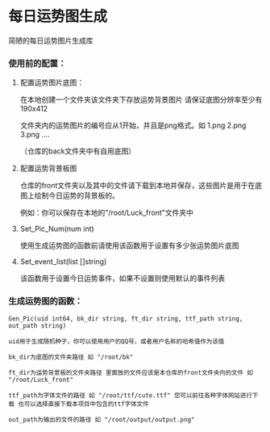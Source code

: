 # 每日运势图生成

简陋的每日运势图片生成库

### 使用前的配置：

1. 配置运势图片底图：
   
   在本地创建一个文件夹该文件夹下存放运势背景图片 请保证底图分辨率至少有190x412 

   文件夹内的运势图片的编号应从1开始，并且是png格式。如 1.png 2.png 3.png ....

   （仓库的back文件夹中有自用底图）

2. 配置运势背景板图
   
   仓库的front文件夹以及其中的文件请下载到本地并保存，这些图片是用于在底图上绘制今日运势的背景板的。

   例如：你可以保存在本地的"/root/Luck_front"文件夹中
   
3. Set_Pic_Num(num int) 
   
   使用生成运势图的函数前请使用该函数用于设置有多少张运势图片底图

4. Set_event_list(list []string)
   
   该函数用于设置今日运势事件，如果不设置则使用默认的事件列表

### 生成运势图的函数：
```
Gen_Pic(uid int64, bk_dir string, ft_dir string, ttf_path string, out_path string)

uid用于生成随机种子，你可以使用用户的QQ号，或者用户名称的哈希值作为该值

bk_dir为底图的文件夹路径 如 "/root/bk"

ft_dir为运势背景板的文件夹路径 里面放的文件应该是本仓库的front文件夹内的文件 如 "/root/Luck_front"

ttf_path为字体文件的路径 如 "/root/ttf/cute.ttf" 您可以前往各种字体网站进行下载 也可以选择直接下载本项目中包含的ttf字体文件

out_path为输出的文件的路径 如 "/root/output/output.png"
```